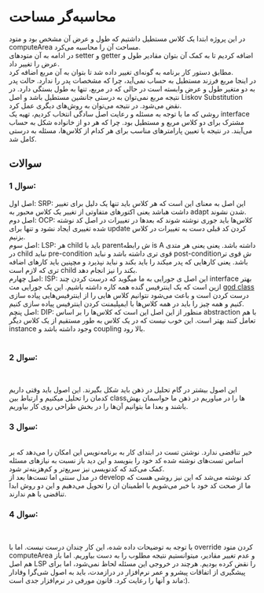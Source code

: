  # محاسبه‌گر مساحت

 در این پروژه ابتدا یک کلاس مستطیل داشتیم که طول و عرض آن مشخص بود و متود computeArea مساحت آن را محاسبه می‌کرد. 
<br>
 در ادامه به آن متودهای setter و getter اضافه کردیم تا به کمک آن بتوان مقادیر طول و عرض را تغییر داد.
<br>
مطابق دستور کار برنامه به گونه‌ای تغییر داده شد تا بتوان به آن مربع اضافه کرد. 
<br>
در اینجا مربع فرزند مستطیل به حساب نمی‌آید، چرا که مشخصات پدر را ندارد. حالت پدر به دو متغیر طول و عرض وابسته است در حالی که در مربع، تنها به طول بستگی دارد.
در نتیجه مربع نمی‌توان به درستی جانشین مستطیل باشد و اصل Liskov Substitution نقض می‌شود. در نتیجه می‌توان به روش‌های دیگری عمل کرد. 
<br>
روشی که ما با توجه به مسئله و رعایت اصل سادگی انتخاب کردیم، تهیه یک interface مشترک برای دو کلاس مربع و مستطیل بود. چرا که هر دو از خانواده شکل به حساب می‌آیند. در نتیجه با تعیین پارامترهای مناسب برای هر کدام از کلاس‌ها، مسئله به درستی کامل شد.

## سوالات

### سوال 1: <br>
اصل اول: SRP: این اصل به معنای این است که هر کلاس باید تنها یک دلیل برای تغییر داشت هباشد یعنی اکتورهای متفاوتی از تغییر یک کلاس محبور به adapt شدن نشوند.
<br>
اصل دوم: OCP: کلاس‌ها باید جوری نوشته شوند که بعدها در تغییرات در اصل کد نوشته شده تغییری ایجاد نشود و تنها برای update کردن کد قبلی دست به تغییرات در کلاس بزنیم.
<br>
اصل سوم: LSP: هر child باید با parentش رابطه is A داشته باشد. یعنی یعنی هر متدی در child نباید pre-condition قوی تری داشته باشد و نباید post-conditionش قوی تر باشد. یعنی کارهایی که پدر میکند را باید بکند و نباید نپذیرد و مچپنین باید کارهای اضافه تری که لازم است child بکند را نیز انجام دهد. 
<br>
اصل چهارم: ISP: این اصل ی جورایی به ما میگوید که درست کردن چند interface بهتر ازین است که یک اینترفیس گنده همه کاره داشته باشیم. این یک جورایی مث <a href="https://en.wikipedia.org/wiki/God_object"> god class </a> درست کردن است و باعث می‌شود نتوانیم کلاس هایی را از اینترفیس‌هایی پیاده سازی کنیم و همه چیز را باید در همه کلاس‌ها با ایمپلیمنت کردن اینترفیس پیاده سازی کنیم.
<br>
اصل پنچم: DIP: منظور از این اصل این است که کلاس‌ها را بر اساس abstraction با هم تعامل کنند بهتر است. این خوب نیست که در یک کلاس به طور مستقیم از یک کلاس دیگر instance وجود داشته باشد و coupling بالا رود.  
<br>


### سوال 2:
<br>
	
این اصول بیشتر در گام تحلیل در ذهن باید شکل بگیرند. این اصول باید وقتی داریم کدمان را تحلیل میکنیم و ارتباط بین classها را در میاوریم در ذهن ما حواسمان بهش باشند و بعدا ما بتوانیم آن‌ها را در بخش طراحی روی کار بیاوریم. 
		



### سوال 3:
<br>
خیر تناقضی ندارد. نوشتن تست در ابتدای کار به برنامه‌نویس این امکان را می‌دهد که بر اساس تست‌های نوشته شده کد خود را بنویسد و این دید باز نسبت به نیاز‌های مسئله کمک می‌کند که کد‌نویسی نیز سریع‌تر و کم‌هزینه‌تر شود.
<br> 
در مدل سنتی اما تست‌ها بعد از develop کد نوشته می‌شد که این نیز روشی هست که ما از صحت کد خود با خبر می‌شویم  با اطمینان ان را تحویل می‌دهیم و این دو روش ابدا تناقضی با هم ندارند.



### سوال 4: 
<br>

با توجه به توضیحات داده شده، این کار چندان درست نیست. اما با override کردن متود computeArea و عدم تغییر مقادیر، میتوانستیم نتیجه مطلوب را به دست بیاوریم. اما باز هم اصل LSP را نقض کرده بودیم. هرچند در خروجی این مسئله لحاظ نمی‌شود، اما برای پیشگیری از اتفاقات پیشرو و عمر نرم‌افزار در درازمدت، باید به اصول شی‌گرا وفادار ماند و آنها را  رعایت کرد. قانون مورفی در نرم‌افزار جدی است:).
